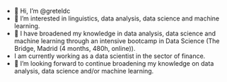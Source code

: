 - 👋 Hi, I’m @greteldc 
- 👀 I’m interested in linguistics, data analysis, data science and machine learning.
- 🌱 I have broadened my knowledge in data analysis, data science and machine learning through an intensive bootcamp in Data Science (The Bridge, Madrid (4 months, 480h, online)).
- I am currently working as a data scientist in the sector of finance.
- 💞️ I’m looking forward to continue broadening my knowledge on data analysis, data science and/or machine learning.

<!---
greteldc/greteldc is a ✨ special ✨ repository because its `README.md` (this file) appears on your GitHub profile.
You can click the Preview link to take a look at your changes.
--->
